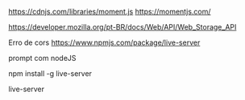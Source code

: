 https://cdnjs.com/libraries/moment.js
https://momentjs.com/

https://developer.mozilla.org/pt-BR/docs/Web/API/Web_Storage_API




Erro de cors
https://www.npmjs.com/package/live-server

prompt com nodeJS

npm install -g live-server

live-server
